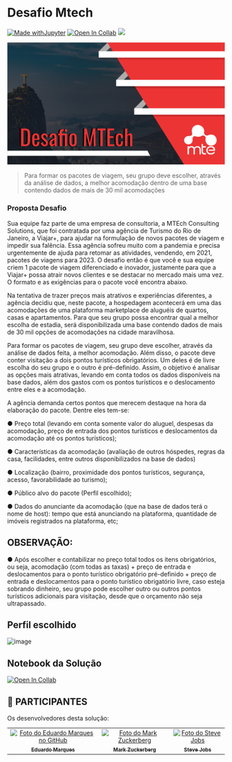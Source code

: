 # Desafio Mtech

<!---Esses são exemplos. Veja https://shields.io para outras pessoas ou para personalizar este conjunto de escudos. Você pode querer incluir dependências, status do projeto e informações de licença aqui--->

[![Made withJupyter](https://img.shields.io/badge/Made%20with-Jupyter-orange?style=for-the-badge&logo=Jupyter)](https://jupyter.org/try)
[![Open In Collab](https://colab.research.google.com/assets/colab-badge.svg)](https://colab.research.google.com/drive/1MulTuFSCqu4lBXLMIKs30mKumBmxCtOQ?usp=sharing)
<img src="https://img.shields.io/badge/Python-14354C?style=for-the-badge&logo=python&logoColor=white" />

<img src="fotoDesafio.png" alt="Foto-Desafio">

> Para formar os pacotes de viagem, seu grupo deve escolher, através da
análise de dados, a melhor acomodação dentro de uma base contendo dados de mais de 30 mil
acomodações

### Proposta Desafio
Sua equipe faz parte de uma empresa de consultoria, a MTEch
Consulting Solutions, que foi contratada por uma agência de Turismo do Rio de
Janeiro, a Viajar+, para ajudar na formulação de novos pacotes de viagem e
impedir sua falência. Essa agência sofreu muito com a pandemia e precisa
urgentemente de ajuda para retomar as atividades, vendendo, em 2021,
pacotes de viagens para 2023. O desafio então é que você e sua equipe
criem 1 pacote de viagem diferenciado e inovador, justamente para que a
Viajar+ possa atrair novos clientes e se destacar no mercado mais uma vez. O
formato e as exigências para o pacote você encontra abaixo.

Na tentativa de trazer preços mais atrativos e experiências diferentes, a
agência decidiu que, neste pacote, a hospedagem acontecerá em uma das
acomodações de uma plataforma marketplace de aluguéis de quartos, casas e
apartamentos. Para que seu grupo possa encontrar qual a melhor escolha de
estadia, será disponibilizada uma base contendo dados de mais de 30 mil
opções de acomodações na cidade maravilhosa.

Para formar os pacotes de viagem, seu grupo deve escolher, através da
análise de dados feita, a melhor acomodação. Além disso, o pacote deve
conter visitação a dois pontos turísticos obrigatórios. Um deles é de livre
escolha do seu grupo e o outro é pré-definido. Assim, o objetivo é analisar as
opções mais atrativas, levando em conta todos os dados disponíveis na base
dados, além dos gastos com os pontos turísticos e o deslocamento entre eles
e a acomodação.

A agência demanda certos pontos que merecem destaque na hora da
elaboração do pacote. Dentre eles tem-se:

● Preço total (levando em conta somente valor do aluguel, despesas da
acomodação, preço de entrada dos pontos turísticos e deslocamentos
da acomodação até os pontos turísticos);

● Características da acomodação (avaliação de outros hóspedes, regras
da casa, facilidades, entre outros disponibilizados na base de dados)

● Localização (bairro, proximidade dos pontos turísticos, segurança,
acesso, favorabilidade ao turismo);

● Público alvo do pacote (Perfil escolhido);

● Dados do anunciante da acomodação (que na base de dados terá o
nome de host): tempo que está anunciando na plataforma, quantidade
de imóveis registrados na plataforma, etc;

## OBSERVAÇÃO:

● Após escolher e contabilizar no preço total todos os itens
obrigatórios, ou seja, acomodação (com todas as taxas) + preço
de entrada e deslocamentos para o ponto turístico obrigatório
pré-definido + preço de entrada e deslocamentos para o ponto
turístico obrigatório livre, caso esteja sobrando dinheiro, seu
grupo pode escolher outro ou outros pontos turísticos adicionais
para visitação, desde que o orçamento não seja ultrapassado.


## Perfil escolhido

![image](https://user-images.githubusercontent.com/83605646/165780591-79d976a4-0169-4894-a5b6-9d6a3739e426.png)


## Notebook da Solução

[![Open In Collab](https://colab.research.google.com/assets/colab-badge.svg)](https://colab.research.google.com/drive/1MulTuFSCqu4lBXLMIKs30mKumBmxCtOQ?usp=sharing)

## 🤝 PARTICIPANTES

Os desenvolvedores desta solução:

<table>
  <tr>
    <td align="center">
      <a href="#">
        <img src="https://avatars.githubusercontent.com/u/83605646?s=400&u=285d8cb082d30041e7c4610fe8377bb7f18f2f2c&v=4" width="100px;" alt="Foto do Eduardo Marques no GitHub"/><br>
        <sub>
          <b>Eduardo Marques</b>
        </sub>
      </a>
    </td>
    <td align="center">
      <a href="#">
        <img src="https://s2.glbimg.com/FUcw2usZfSTL6yCCGj3L3v3SpJ8=/smart/e.glbimg.com/og/ed/f/original/2019/04/25/zuckerberg_podcast.jpg" width="100px;" alt="Foto do Mark Zuckerberg"/><br>
        <sub>
          <b>Mark Zuckerberg</b>
        </sub>
      </a>
    </td>
    <td align="center">
      <a href="#">
        <img src="https://miro.medium.com/max/360/0*1SkS3mSorArvY9kS.jpg" width="100px;" alt="Foto do Steve Jobs"/><br>
        <sub>
          <b>Steve Jobs</b>
        </sub>
      </a>
    </td>
  </tr>
</table>
